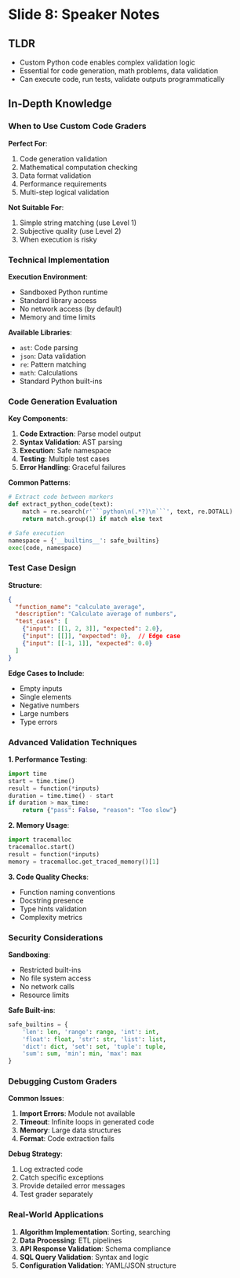 # Slide 8: Speaker Notes

## TLDR
- Custom Python code enables complex validation logic
- Essential for code generation, math problems, data validation
- Can execute code, run tests, validate outputs programmatically

## In-Depth Knowledge

### When to Use Custom Code Graders

**Perfect For**:
1. Code generation validation
2. Mathematical computation checking
3. Data format validation
4. Performance requirements
5. Multi-step logical validation

**Not Suitable For**:
1. Simple string matching (use Level 1)
2. Subjective quality (use Level 2)
3. When execution is risky

### Technical Implementation

**Execution Environment**:
- Sandboxed Python runtime
- Standard library access
- No network access (by default)
- Memory and time limits

**Available Libraries**:
- `ast`: Code parsing
- `json`: Data validation
- `re`: Pattern matching
- `math`: Calculations
- Standard Python built-ins

### Code Generation Evaluation

**Key Components**:
1. **Code Extraction**: Parse model output
2. **Syntax Validation**: AST parsing
3. **Execution**: Safe namespace
4. **Testing**: Multiple test cases
5. **Error Handling**: Graceful failures

**Common Patterns**:
```python
# Extract code between markers
def extract_python_code(text):
    match = re.search(r'```python\n(.*?)\n```', text, re.DOTALL)
    return match.group(1) if match else text

# Safe execution
namespace = {'__builtins__': safe_builtins}
exec(code, namespace)
```

### Test Case Design

**Structure**:
```json
{
  "function_name": "calculate_average",
  "description": "Calculate average of numbers",
  "test_cases": [
    {"input": [[1, 2, 3]], "expected": 2.0},
    {"input": [[]], "expected": 0},  // Edge case
    {"input": [[-1, 1]], "expected": 0.0}
  ]
}
```

**Edge Cases to Include**:
- Empty inputs
- Single elements
- Negative numbers
- Large numbers
- Type errors

### Advanced Validation Techniques

**1. Performance Testing**:
```python
import time
start = time.time()
result = function(*inputs)
duration = time.time() - start
if duration > max_time:
    return {"pass": False, "reason": "Too slow"}
```

**2. Memory Usage**:
```python
import tracemalloc
tracemalloc.start()
result = function(*inputs)
memory = tracemalloc.get_traced_memory()[1]
```

**3. Code Quality Checks**:
- Function naming conventions
- Docstring presence
- Type hints validation
- Complexity metrics

### Security Considerations

**Sandboxing**:
- Restricted built-ins
- No file system access
- No network calls
- Resource limits

**Safe Built-ins**:
```python
safe_builtins = {
    'len': len, 'range': range, 'int': int,
    'float': float, 'str': str, 'list': list,
    'dict': dict, 'set': set, 'tuple': tuple,
    'sum': sum, 'min': min, 'max': max
}
```

### Debugging Custom Graders

**Common Issues**:
1. **Import Errors**: Module not available
2. **Timeout**: Infinite loops in generated code
3. **Memory**: Large data structures
4. **Format**: Code extraction fails

**Debug Strategy**:
1. Log extracted code
2. Catch specific exceptions
3. Provide detailed error messages
4. Test grader separately

### Real-World Applications

1. **Algorithm Implementation**: Sorting, searching
2. **Data Processing**: ETL pipelines
3. **API Response Validation**: Schema compliance
4. **SQL Query Validation**: Syntax and logic
5. **Configuration Validation**: YAML/JSON structure